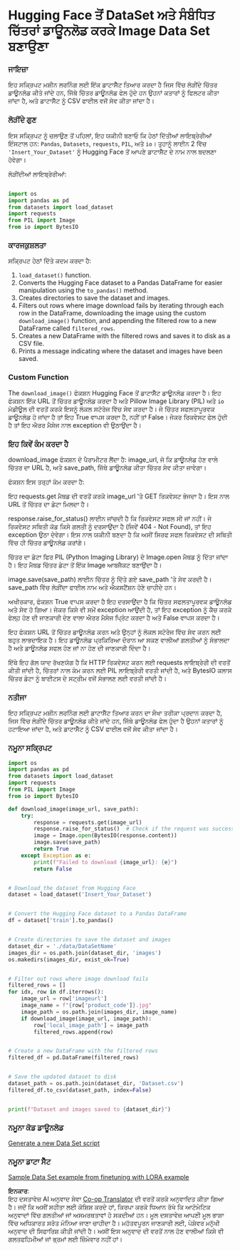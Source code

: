 <!--
CO_OP_TRANSLATOR_METADATA:
{
  "original_hash": "3cd0b727945d57998f1096763df56a84",
  "translation_date": "2025-05-09T20:23:33+00:00",
  "source_file": "md/03.FineTuning/CreatingSampleData.md",
  "language_code": "pa"
}
-->
# Hugging Face ਤੋਂ DataSet ਅਤੇ ਸੰਬੰਧਿਤ ਚਿੱਤਰਾਂ ਡਾਊਨਲੋਡ ਕਰਕੇ Image Data Set ਬਣਾਉਣਾ


### ਜਾਇਜ਼ਾ

ਇਹ ਸਕ੍ਰਿਪਟ ਮਸ਼ੀਨ ਲਰਨਿੰਗ ਲਈ ਇੱਕ ਡਾਟਾਸੈੱਟ ਤਿਆਰ ਕਰਦਾ ਹੈ ਜਿਸ ਵਿੱਚ ਲੋੜੀਂਦੇ ਚਿੱਤਰ ਡਾਊਨਲੋਡ ਕੀਤੇ ਜਾਂਦੇ ਹਨ, ਜਿੱਥੇ ਚਿੱਤਰ ਡਾਊਨਲੋਡ ਫੇਲ ਹੁੰਦੇ ਹਨ ਉਹਨਾਂ ਕਤਾਰਾਂ ਨੂੰ ਫਿਲਟਰ ਕੀਤਾ ਜਾਂਦਾ ਹੈ, ਅਤੇ ਡਾਟਾਸੈੱਟ ਨੂੰ CSV ਫਾਈਲ ਵਜੋਂ ਸੇਵ ਕੀਤਾ ਜਾਂਦਾ ਹੈ।

### ਲੋੜੀਂਦੇ ਗੁਣ

ਇਸ ਸਕ੍ਰਿਪਟ ਨੂੰ ਚਲਾਉਣ ਤੋਂ ਪਹਿਲਾਂ, ਇਹ ਯਕੀਨੀ ਬਣਾਓ ਕਿ ਹੇਠਾਂ ਦਿੱਤੀਆਂ ਲਾਇਬ੍ਰੇਰੀਆਂ ਇੰਸਟਾਲ ਹਨ: `Pandas`, `Datasets`, `requests`, `PIL`, ਅਤੇ `io`। ਤੁਹਾਨੂੰ ਲਾਈਨ 2 ਵਿੱਚ `'Insert_Your_Dataset'` ਨੂੰ Hugging Face ਤੋਂ ਆਪਣੇ ਡਾਟਾਸੈੱਟ ਦੇ ਨਾਮ ਨਾਲ ਬਦਲਣਾ ਹੋਵੇਗਾ।

ਲੋੜੀਂਦੀਆਂ ਲਾਇਬ੍ਰੇਰੀਆਂ:

```python

import os
import pandas as pd
from datasets import load_dataset
import requests
from PIL import Image
from io import BytesIO
```

### ਕਾਰਜਕੁਸ਼ਲਤਾ

ਸਕ੍ਰਿਪਟ ਹੇਠਾਂ ਦਿੱਤੇ ਕਦਮ ਕਰਦਾ ਹੈ:

1. `load_dataset()` function.
2. Converts the Hugging Face dataset to a Pandas DataFrame for easier manipulation using the `to_pandas()` method.
3. Creates directories to save the dataset and images.
4. Filters out rows where image download fails by iterating through each row in the DataFrame, downloading the image using the custom `download_image()` function, and appending the filtered row to a new DataFrame called `filtered_rows`.
5. Creates a new DataFrame with the filtered rows and saves it to disk as a CSV file.
6. Prints a message indicating where the dataset and images have been saved.

### Custom Function

The `download_image()` ਫੰਕਸ਼ਨ Hugging Face ਤੋਂ ਡਾਟਾਸੈੱਟ ਡਾਊਨਲੋਡ ਕਰਦਾ ਹੈ। ਇਹ ਫੰਕਸ਼ਨ ਇੱਕ URL ਤੋਂ ਚਿੱਤਰ ਡਾਊਨਲੋਡ ਕਰਦਾ ਹੈ ਅਤੇ Pillow Image Library (PIL) ਅਤੇ `io` ਮੋਡੀਊਲ ਦੀ ਵਰਤੋਂ ਕਰਕੇ ਇਸਨੂੰ ਲੋਕਲ ਸਟੋਰੇਜ ਵਿੱਚ ਸੇਵ ਕਰਦਾ ਹੈ। ਜੇ ਚਿੱਤਰ ਸਫਲਤਾਪੂਰਵਕ ਡਾਊਨਲੋਡ ਹੋ ਜਾਂਦਾ ਹੈ ਤਾਂ ਇਹ True ਵਾਪਸ ਕਰਦਾ ਹੈ, ਨਹੀਂ ਤਾਂ False। ਜੇਕਰ ਰਿਕਵੇਸਟ ਫੇਲ ਹੁੰਦੀ ਹੈ ਤਾਂ ਇਹ ਐਰਰ ਮੈਸੇਜ ਨਾਲ exception ਵੀ ਉਠਾਉਂਦਾ ਹੈ।

### ਇਹ ਕਿਵੇਂ ਕੰਮ ਕਰਦਾ ਹੈ

download_image ਫੰਕਸ਼ਨ ਦੋ ਪੈਰਾਮੀਟਰ ਲੈਂਦਾ ਹੈ: image_url, ਜੋ ਕਿ ਡਾਊਨਲੋਡ ਹੋਣ ਵਾਲੇ ਚਿੱਤਰ ਦਾ URL ਹੈ, ਅਤੇ save_path, ਜਿੱਥੇ ਡਾਊਨਲੋਡ ਕੀਤਾ ਚਿੱਤਰ ਸੇਵ ਕੀਤਾ ਜਾਵੇਗਾ।

ਫੰਕਸ਼ਨ ਇਸ ਤਰ੍ਹਾਂ ਕੰਮ ਕਰਦਾ ਹੈ:

ਇਹ requests.get ਮੈਥਡ ਦੀ ਵਰਤੋਂ ਕਰਕੇ image_url 'ਤੇ GET ਰਿਕਵੇਸਟ ਭੇਜਦਾ ਹੈ। ਇਸ ਨਾਲ URL ਤੋਂ ਚਿੱਤਰ ਦਾ ਡੇਟਾ ਮਿਲਦਾ ਹੈ।

response.raise_for_status() ਲਾਈਨ ਜਾਂਚਦੀ ਹੈ ਕਿ ਰਿਕਵੇਸਟ ਸਫਲ ਸੀ ਜਾਂ ਨਹੀਂ। ਜੇ ਰਿਕਵੇਸਟ ਸਥਿਤੀ ਕੋਡ ਕਿਸੇ ਗਲਤੀ ਨੂੰ ਦਰਸਾਉਂਦਾ ਹੈ (ਜਿਵੇਂ 404 - Not Found), ਤਾਂ ਇਹ exception ਉਠਾ ਦੇਵੇਗਾ। ਇਸ ਨਾਲ ਯਕੀਨੀ ਬਣਦਾ ਹੈ ਕਿ ਅਸੀਂ ਸਿਰਫ ਸਫਲ ਰਿਕਵੇਸਟ ਦੀ ਸਥਿਤੀ ਵਿੱਚ ਹੀ ਚਿੱਤਰ ਡਾਊਨਲੋਡ ਕਰਾਂਗੇ।

ਚਿੱਤਰ ਦਾ ਡੇਟਾ ਫਿਰ PIL (Python Imaging Library) ਦੇ Image.open ਮੈਥਡ ਨੂੰ ਦਿੱਤਾ ਜਾਂਦਾ ਹੈ। ਇਹ ਮੈਥਡ ਚਿੱਤਰ ਡੇਟਾ ਤੋਂ ਇੱਕ Image ਆਬਜੈਕਟ ਬਣਾਉਂਦਾ ਹੈ।

image.save(save_path) ਲਾਈਨ ਚਿੱਤਰ ਨੂੰ ਦਿੱਤੇ ਗਏ save_path 'ਤੇ ਸੇਵ ਕਰਦੀ ਹੈ। save_path ਵਿੱਚ ਲੋੜੀਂਦਾ ਫਾਈਲ ਨਾਮ ਅਤੇ ਐਕਸਟੈਂਸ਼ਨ ਹੋਣੇ ਚਾਹੀਦੇ ਹਨ।

ਅਖੀਰਕਾਰ, ਫੰਕਸ਼ਨ True ਵਾਪਸ ਕਰਦਾ ਹੈ ਇਹ ਦਰਸਾਉਂਦਾ ਹੈ ਕਿ ਚਿੱਤਰ ਸਫਲਤਾਪੂਰਵਕ ਡਾਊਨਲੋਡ ਅਤੇ ਸੇਵ ਹੋ ਗਿਆ। ਜੇਕਰ ਕਿਸੇ ਵੀ ਸਮੇਂ exception ਆਉਂਦੀ ਹੈ, ਤਾਂ ਇਹ exception ਨੂੰ ਕੈਚ ਕਰਕੇ ਫੇਲ੍ਹ ਹੋਣ ਦੀ ਜਾਣਕਾਰੀ ਦੇਣ ਵਾਲਾ ਐਰਰ ਮੈਸੇਜ ਪ੍ਰਿੰਟ ਕਰਦਾ ਹੈ ਅਤੇ False ਵਾਪਸ ਕਰਦਾ ਹੈ।

ਇਹ ਫੰਕਸ਼ਨ URL ਤੋਂ ਚਿੱਤਰ ਡਾਊਨਲੋਡ ਕਰਨ ਅਤੇ ਉਨ੍ਹਾਂ ਨੂੰ ਲੋਕਲ ਸਟੋਰੇਜ ਵਿੱਚ ਸੇਵ ਕਰਨ ਲਈ ਬਹੁਤ ਲਾਭਦਾਇਕ ਹੈ। ਇਹ ਡਾਊਨਲੋਡ ਪ੍ਰਕਿਰਿਆ ਦੌਰਾਨ ਆ ਸਕਣ ਵਾਲੀਆਂ ਗਲਤੀਆਂ ਨੂੰ ਸੰਭਾਲਦਾ ਹੈ ਅਤੇ ਡਾਊਨਲੋਡ ਸਫਲ ਹੋਣ ਜਾਂ ਨਾ ਹੋਣ ਦੀ ਜਾਣਕਾਰੀ ਦਿੰਦਾ ਹੈ।

ਇੱਥੇ ਇਹ ਗੱਲ ਯਾਦ ਰੱਖਣਯੋਗ ਹੈ ਕਿ HTTP ਰਿਕਵੇਸਟ ਕਰਨ ਲਈ requests ਲਾਇਬ੍ਰੇਰੀ ਦੀ ਵਰਤੋਂ ਕੀਤੀ ਜਾਂਦੀ ਹੈ, ਚਿੱਤਰਾਂ ਨਾਲ ਕੰਮ ਕਰਨ ਲਈ PIL ਲਾਇਬ੍ਰੇਰੀ ਵਰਤੀ ਜਾਂਦੀ ਹੈ, ਅਤੇ BytesIO ਕਲਾਸ ਚਿੱਤਰ ਡੇਟਾ ਨੂੰ ਬਾਈਟਸ ਦੇ ਸਟ੍ਰੀਮ ਵਜੋਂ ਸੰਭਾਲਣ ਲਈ ਵਰਤੀ ਜਾਂਦੀ ਹੈ।



### ਨਤੀਜਾ

ਇਹ ਸਕ੍ਰਿਪਟ ਮਸ਼ੀਨ ਲਰਨਿੰਗ ਲਈ ਡਾਟਾਸੈੱਟ ਤਿਆਰ ਕਰਨ ਦਾ ਸੌਖਾ ਤਰੀਕਾ ਪ੍ਰਦਾਨ ਕਰਦਾ ਹੈ, ਜਿਸ ਵਿੱਚ ਲੋੜੀਂਦੇ ਚਿੱਤਰ ਡਾਊਨਲੋਡ ਕੀਤੇ ਜਾਂਦੇ ਹਨ, ਜਿੱਥੇ ਡਾਊਨਲੋਡ ਫੇਲ ਹੁੰਦਾ ਹੈ ਉਹਨਾਂ ਕਤਾਰਾਂ ਨੂੰ ਹਟਾਇਆ ਜਾਂਦਾ ਹੈ, ਅਤੇ ਡਾਟਾਸੈੱਟ ਨੂੰ CSV ਫਾਈਲ ਵਜੋਂ ਸੇਵ ਕੀਤਾ ਜਾਂਦਾ ਹੈ।

### ਨਮੂਨਾ ਸਕ੍ਰਿਪਟ

```python
import os
import pandas as pd
from datasets import load_dataset
import requests
from PIL import Image
from io import BytesIO

def download_image(image_url, save_path):
    try:
        response = requests.get(image_url)
        response.raise_for_status()  # Check if the request was successful
        image = Image.open(BytesIO(response.content))
        image.save(save_path)
        return True
    except Exception as e:
        print(f"Failed to download {image_url}: {e}")
        return False


# Download the dataset from Hugging Face
dataset = load_dataset('Insert_Your_Dataset')


# Convert the Hugging Face dataset to a Pandas DataFrame
df = dataset['train'].to_pandas()


# Create directories to save the dataset and images
dataset_dir = './data/DataSetName'
images_dir = os.path.join(dataset_dir, 'images')
os.makedirs(images_dir, exist_ok=True)


# Filter out rows where image download fails
filtered_rows = []
for idx, row in df.iterrows():
    image_url = row['imageurl']
    image_name = f"{row['product_code']}.jpg"
    image_path = os.path.join(images_dir, image_name)
    if download_image(image_url, image_path):
        row['local_image_path'] = image_path
        filtered_rows.append(row)


# Create a new DataFrame with the filtered rows
filtered_df = pd.DataFrame(filtered_rows)


# Save the updated dataset to disk
dataset_path = os.path.join(dataset_dir, 'Dataset.csv')
filtered_df.to_csv(dataset_path, index=False)


print(f"Dataset and images saved to {dataset_dir}")
```

### ਨਮੂਨਾ ਕੋਡ ਡਾਊਨਲੋਡ  
[Generate a new Data Set script](../../../../code/04.Finetuning/generate_dataset.py)

### ਨਮੂਨਾ ਡਾਟਾ ਸੈੱਟ  
[Sample Data Set example from finetuning with LORA example](../../../../code/04.Finetuning/olive-ort-example/dataset/dataset-classification.json)

**ਇਨਕਾਰ**:  
ਇਹ ਦਸਤਾਵੇਜ਼ AI ਅਨੁਵਾਦ ਸੇਵਾ [Co-op Translator](https://github.com/Azure/co-op-translator) ਦੀ ਵਰਤੋਂ ਕਰਕੇ ਅਨੁਵਾਦਿਤ ਕੀਤਾ ਗਿਆ ਹੈ। ਜਦੋਂ ਕਿ ਅਸੀਂ ਸਹੀਤਾ ਲਈ ਕੋਸ਼ਿਸ਼ ਕਰਦੇ ਹਾਂ, ਕਿਰਪਾ ਕਰਕੇ ਧਿਆਨ ਰੱਖੋ ਕਿ ਆਟੋਮੇਟਿਕ ਅਨੁਵਾਦਾਂ ਵਿੱਚ ਗਲਤੀਆਂ ਜਾਂ ਅਸਮਰਥਤਾਵਾਂ ਹੋ ਸਕਦੀਆਂ ਹਨ। ਮੂਲ ਦਸਤਾਵੇਜ਼ ਆਪਣੀ ਮੂਲ ਭਾਸ਼ਾ ਵਿੱਚ ਅਧਿਕਾਰਤ ਸਰੋਤ ਮੰਨਿਆ ਜਾਣਾ ਚਾਹੀਦਾ ਹੈ। ਮਹੱਤਵਪੂਰਨ ਜਾਣਕਾਰੀ ਲਈ, ਪੇਸ਼ੇਵਰ ਮਨੁੱਖੀ ਅਨੁਵਾਦ ਦੀ ਸਿਫਾਰਿਸ਼ ਕੀਤੀ ਜਾਂਦੀ ਹੈ। ਅਸੀਂ ਇਸ ਅਨੁਵਾਦ ਦੀ ਵਰਤੋਂ ਨਾਲ ਹੋਣ ਵਾਲੀਆਂ ਕਿਸੇ ਵੀ ਗਲਤਫਹਿਮੀਆਂ ਜਾਂ ਭ੍ਰਮਾਂ ਲਈ ਜ਼ਿੰਮੇਵਾਰ ਨਹੀਂ ਹਾਂ।